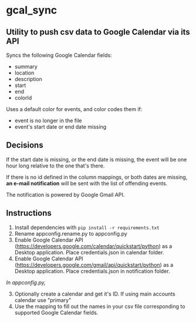 # gcal_sync

## Utility to push csv data to Google Calendar via its API

Syncs the following Google Calendar fields:

* summary
* location
* description
* start
* end
* colorId

Uses a default color for events, and color codes them if:
* event is no longer in the file
* event's start date or end date missing

## Decisions

If the start date is missing, or the end date is missing, the event will be one hour long relative to the one that's there.

If there is no id defined in the column mappings, or both dates are missing, **an e-mail notification** will be 
sent with the list of offending events.

The notification is powered by Google Gmail API.

## Instructions

1. Install dependencies with `pip install -r requirements.txt`
2. Rename appconfig.rename.py to appconfig.py
3. Enable Google Calendar API (https://developers.google.com/calendar/quickstart/python) as a Desktop application. Place credentials.json in calendar folder.
4. Enable Google Calendar API (https://developers.google.com/gmail/api/quickstart/python) as a Desktop application. Place credentials.json in notification folder.


*In appconfig.py,*

3. Optionally create a calendar and get it's ID. If using main accounts calendar use "primary"
4. Use the mapping to fill out the names in your csv file corresponding to supported Google Calendar fields.
